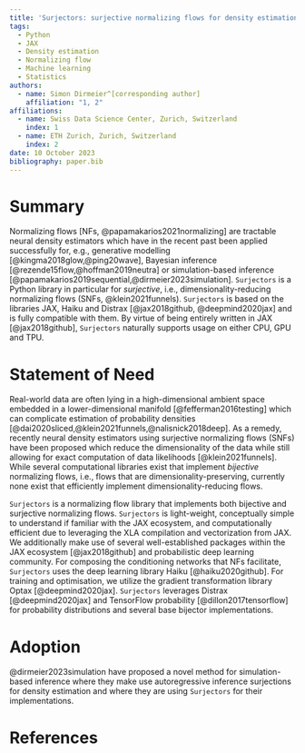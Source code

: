 ```yaml
---
title: 'Surjectors: surjective normalizing flows for density estimation'
tags:
  - Python
  - JAX
  - Density estimation
  - Normalizing flow
  - Machine learning
  - Statistics
authors:
  - name: Simon Dirmeier^[corresponding author]
    affiliation: "1, 2"
affiliations:
  - name: Swiss Data Science Center, Zurich, Switzerland
    index: 1
  - name: ETH Zurich, Zurich, Switzerland
    index: 2
date: 10 October 2023
bibliography: paper.bib
---
```


# Summary

Normalizing flows [NFs, @papamakarios2021normalizing] are tractable neural density estimators which have in the recent past been applied successfully for, e.g.,
generative modelling [@kingma2018glow,@ping20wave], Bayesian inference [@rezende15flow,@hoffman2019neutra] or simulation-based inference [@papamakarios2019sequential,@dirmeier2023simulation]. `Surjectors` is a Python library in particular
for *surjective*, i.e., dimensionality-reducing normalizing flows (SNFs, @klein2021funnels). `Surjectors` is based on the libraries JAX, Haiku and Distrax [@jax2018github, @deepmind2020jax] and is fully compatible with them.
By virtue of being entirely written in JAX [@jax2018github], `Surjectors` naturally supports usage on either CPU, GPU and TPU.

# Statement of Need

Real-world data are often lying in a high-dimensional ambient space embedded in a lower-dimensional manifold [@fefferman2016testing] which can complicate estimation of probability densities [@dai2020sliced,@klein2021funnels,@nalisnick2018deep].
As a remedy, recently neural density estimators using surjective normalizing flows (SNFs) have been proposed which reduce the dimensionality of the data while still allowing for exact computation of data likelihoods [@klein2021funnels].
While several computational libraries exist that implement *bijective* normalizing flows, i.e., flows that are dimensionality-preserving, currently none exist that efficiently implement dimensionality-reducing flows.

`Surjectors` is a normalizing flow library that implements both bijective and surjective normalizing flows. `Surjectors` is light-weight, conceptually simple to understand if familiar with the JAX ecosystem, and
computationally efficient due to leveraging the XLA compilation and vectorization from JAX.
We additionally make use of several well-established packages within the JAX ecosystem [@jax2018github] and probabilistic deep learning community.
For composing the conditioning networks that NFs facilitate, `Surjectors` uses the deep learning library Haiku [@haiku2020github]. For training and optimisation, we utilize the gradient transformation library
Optax [@deepmind2020jax]. `Surjectors` leverages Distrax [@deepmind2020jax] and TensorFlow probability [@dillon2017tensorflow] for probability distributions and several base bijector implementations.

# Adoption

@dirmeier2023simulation have proposed a novel method for simulation-based inference where they make use autoregressive inference surjections for density estimation and where they
are using `Surjectors` for their implementations.

# References
